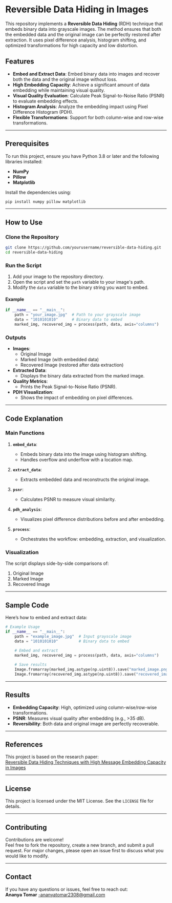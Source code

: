 

# Reversible Data Hiding in Images

This repository implements a **Reversible Data Hiding** (RDH) technique that embeds binary data into grayscale images. The method ensures that both the embedded data and the original image can be perfectly restored after extraction. It uses pixel difference analysis, histogram shifting, and optimized transformations for high capacity and low distortion.



## Features
- **Embed and Extract Data**: Embed binary data into images and recover both the data and the original image without loss.
- **High Embedding Capacity**: Achieve a significant amount of data embedding while maintaining visual quality.
- **Visual Quality Evaluation**: Calculate Peak Signal-to-Noise Ratio (PSNR) to evaluate embedding effects.
- **Histogram Analysis**: Analyze the embedding impact using Pixel Difference Histogram (PDH).
- **Flexible Transformations**: Support for both column-wise and row-wise transformations.

---

## Prerequisites

To run this project, ensure you have Python 3.8 or later and the following libraries installed:
- **NumPy**
- **Pillow**
- **Matplotlib**

Install the dependencies using:
```bash
pip install numpy pillow matplotlib
```

---

## How to Use

### Clone the Repository
```bash
git clone https://github.com/yourusername/reversible-data-hiding.git
cd reversible-data-hiding
```

### Run the Script
1. Add your image to the repository directory.
2. Open the script and set the `path` variable to your image's path.
3. Modify the `data` variable to the binary string you want to embed.

#### Example
```python
if __name__ == "__main__":
    path = "your_image.jpg"  # Path to your grayscale image
    data = "1010101010"      # Binary data to embed
    marked_img, recovered_img = process(path, data, axis="columns")
```

### Outputs
- **Images**:
  - Original Image
  - Marked Image (with embedded data)
  - Recovered Image (restored after data extraction)
- **Extracted Data**:
  - Displays the binary data extracted from the marked image.
- **Quality Metrics**:
  - Prints the Peak Signal-to-Noise Ratio (PSNR).
- **PDH Visualization**:
  - Shows the impact of embedding on pixel differences.

---

## Code Explanation

### Main Functions
1. **`embed_data`**:
   - Embeds binary data into the image using histogram shifting.
   - Handles overflow and underflow with a location map.

2. **`extract_data`**:
   - Extracts embedded data and reconstructs the original image.

3. **`psnr`**:
   - Calculates PSNR to measure visual similarity.

4. **`pdh_analysis`**:
   - Visualizes pixel difference distributions before and after embedding.

5. **`process`**:
   - Orchestrates the workflow: embedding, extraction, and visualization.

### Visualization
The script displays side-by-side comparisons of:
1. Original Image
2. Marked Image
3. Recovered Image

---

## Sample Code
Here’s how to embed and extract data:
```python
# Example Usage
if __name__ == "__main__":
    path = "example_image.jpg"  # Input grayscale image
    data = "1010101010"         # Binary data to embed
    
    # Embed and extract
    marked_img, recovered_img = process(path, data, axis="columns")

    # Save results
    Image.fromarray(marked_img.astype(np.uint8)).save("marked_image.png")
    Image.fromarray(recovered_img.astype(np.uint8)).save("recovered_image.png")
```

---

## Results

- **Embedding Capacity**: High, optimized using column-wise/row-wise transformations.
- **PSNR**: Measures visual quality after embedding (e.g., >35 dB).
- **Reversibility**: Both data and original image are perfectly recoverable.

---

## References

This project is based on the research paper:  
[Reversible Data Hiding Techniques with High Message Embedding Capacity in Images](https://arxiv.org/abs/2203.01178)

---

## License
This project is licensed under the MIT License. See the `LICENSE` file for details.

---

## Contributing

Contributions are welcome!  
Feel free to fork the repository, create a new branch, and submit a pull request. For major changes, please open an issue first to discuss what you would like to modify.

---

## Contact
If you have any questions or issues, feel free to reach out:  
**Ananya Tomar** -ananyatomar2308@gmail.com
```

